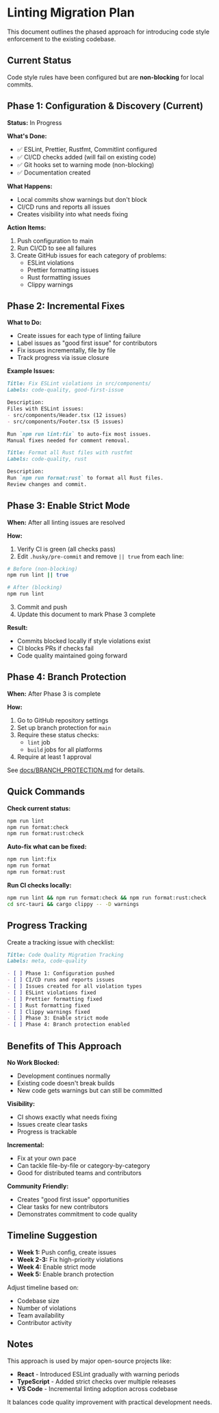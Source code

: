 # Linting Migration Plan

This document outlines the phased approach for introducing code style enforcement to the existing codebase.

## Current Status

Code style rules have been configured but are **non-blocking** for local commits.

## Phase 1: Configuration & Discovery (Current)

**Status:** In Progress

**What's Done:**
- ✅ ESLint, Prettier, Rustfmt, Commitlint configured
- ✅ CI/CD checks added (will fail on existing code)
- ✅ Git hooks set to warning mode (non-blocking)
- ✅ Documentation created

**What Happens:**
- Local commits show warnings but don't block
- CI/CD runs and reports all issues
- Creates visibility into what needs fixing

**Action Items:**
1. Push configuration to main
2. Run CI/CD to see all failures
3. Create GitHub issues for each category of problems:
   - ESLint violations
   - Prettier formatting issues
   - Rust formatting issues
   - Clippy warnings

## Phase 2: Incremental Fixes

**What to Do:**
- Create issues for each type of linting failure
- Label issues as "good first issue" for contributors
- Fix issues incrementally, file by file
- Track progress via issue closure

**Example Issues:**

```markdown
Title: Fix ESLint violations in src/components/
Labels: code-quality, good-first-issue

Description:
Files with ESLint issues:
- src/components/Header.tsx (12 issues)
- src/components/Footer.tsx (5 issues)

Run `npm run lint:fix` to auto-fix most issues.
Manual fixes needed for comment removal.
```

```markdown
Title: Format all Rust files with rustfmt
Labels: code-quality, rust

Description:
Run `npm run format:rust` to format all Rust files.
Review changes and commit.
```

## Phase 3: Enable Strict Mode

**When:** After all linting issues are resolved

**How:**
1. Verify CI is green (all checks pass)
2. Edit `.husky/pre-commit` and remove `|| true` from each line:

```bash
# Before (non-blocking)
npm run lint || true

# After (blocking)
npm run lint
```

3. Commit and push
4. Update this document to mark Phase 3 complete

**Result:**
- Commits blocked locally if style violations exist
- CI blocks PRs if checks fail
- Code quality maintained going forward

## Phase 4: Branch Protection

**When:** After Phase 3 is complete

**How:**
1. Go to GitHub repository settings
2. Set up branch protection for `main`
3. Require these status checks:
   - `lint` job
   - `build` jobs for all platforms
4. Require at least 1 approval

See [docs/BRANCH_PROTECTION.md](./docs/BRANCH_PROTECTION.md) for details.

## Quick Commands

**Check current status:**
```bash
npm run lint
npm run format:check
npm run format:rust:check
```

**Auto-fix what can be fixed:**
```bash
npm run lint:fix
npm run format
npm run format:rust
```

**Run CI checks locally:**
```bash
npm run lint && npm run format:check && npm run format:rust:check
cd src-tauri && cargo clippy -- -D warnings
```

## Progress Tracking

Create a tracking issue with checklist:

```markdown
Title: Code Quality Migration Tracking
Labels: meta, code-quality

- [ ] Phase 1: Configuration pushed
- [ ] CI/CD runs and reports issues
- [ ] Issues created for all violation types
- [ ] ESLint violations fixed
- [ ] Prettier formatting fixed
- [ ] Rust formatting fixed
- [ ] Clippy warnings fixed
- [ ] Phase 3: Enable strict mode
- [ ] Phase 4: Branch protection enabled
```

## Benefits of This Approach

**No Work Blocked:**
- Development continues normally
- Existing code doesn't break builds
- New code gets warnings but can still be committed

**Visibility:**
- CI shows exactly what needs fixing
- Issues create clear tasks
- Progress is trackable

**Incremental:**
- Fix at your own pace
- Can tackle file-by-file or category-by-category
- Good for distributed teams and contributors

**Community Friendly:**
- Creates "good first issue" opportunities
- Clear tasks for new contributors
- Demonstrates commitment to code quality

## Timeline Suggestion

- **Week 1:** Push config, create issues
- **Week 2-3:** Fix high-priority violations
- **Week 4:** Enable strict mode
- **Week 5:** Enable branch protection

Adjust timeline based on:
- Codebase size
- Number of violations
- Team availability
- Contributor activity

## Notes

This approach is used by major open-source projects like:
- **React** - Introduced ESLint gradually with warning periods
- **TypeScript** - Added strict checks over multiple releases
- **VS Code** - Incremental linting adoption across codebase

It balances code quality improvement with practical development needs.
